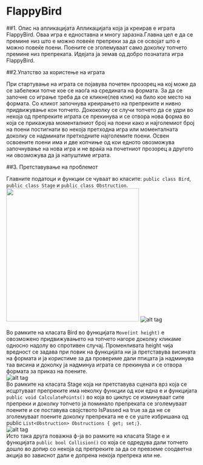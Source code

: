 # FlappyBird

##1. Опис на апликацијата
Апликацијата која ја креирав е играта FlappyBird. Оваа игра е едноставна и многу заразна.Главна цел е да се премине низ што е можно повеќе препреки за да се освојат што е можно повеќе поени. Поените се зголемуваат само доколку топчето премине низ препреката. Идејата ја земав од добро познатата игра FlappyBird.
 

##2.Упатство за користење на играта

При стартување на играта се појавува почетен прозорец на кој може да се забележи топче кое се наоѓа на средината на формата. За да се започне со играње треба да се кликне(лев клик) на било кое место на формата. Со кликот започнува креирањето на препреките и нивно придвижување кон топчето. Дококолку се случи топчето да се удри во некоја од препреките играта се прекинува и се отвора нова форма во која се прикажува моменталниот број на поени како и најголемиот број на  поени постигнати во некоја претходна игра или моменталната доколку се надминати претходните најголемите поени. Освен освоените поени има и две копчиње од кои едното овозможува започнување на нова игра и не враќа на почетниот прозорец а другото ни овозможува да ја напуштиме играта.  	
	
	
##3. Претставување на проблемот

Главните податоци и функции се чуваат во класите: ```public class Bird```, ```public class Stage``` и ```public class Obstruction```.
<img src="http://prnt.sc/b43mrc" width="350"/>
![alt tag](http://prnt.sc/b43mrc)	
<br/>
Во рамките на класата Bird во функцијата ```Move(int height)``` е овозможено придвижувањето на топчето нагоре доколку кликаме односно надолу во спротивен случај. Променливата height чија вредност се задава при повик на функцијата ни ја претставува висината на формата и ја користиме за да провериме дали птицата ја надминува таа висина и доколку ја надминуа играта се прекинува и се отвора формата за приказ на поените.
<br/>
![alt tag](http://prnt.sc/b43t15)
<br/>
Во рамките на класата Stage која ни претставува сцената врз која се исцртуваат препреките има неколку функции од кои една е и функцијата ```public void CalculatePoints()``` во која во циклус се изминуваат сите препреки и доколку топчето ја поминало препреката се зголемуваат поените и се поставува својството IsPassed на true за да не се зголемуваат поените доколку препреката не е се уште избришана од public ```List<Obstruction> Obstructions { get; set;}```.
<br/>
![alt tag](http://prnt.sc/b43t2a)
<br/>
Исто така друга поважна ф-ја во рамките на класата Stage е и функцијата ```public bool Collision()``` со која се одредува дали топчето дошло во допир со некоја од препреките за да се превземе соодветна акција во зависнот дали е допрена некоја препрека или не.
	
	
